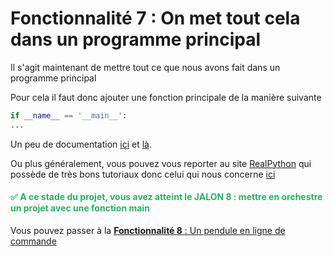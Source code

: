 
# Fonctionnalité 7 : On met tout cela dans un programme principal

Il s'agit maintenant de mettre tout ce que nous avons fait dans un programme principal



Pour cela il faut donc ajouter une fonction principale de la manière suivante

```PYTHON
if __name__ == '__main__':
...

```
Un peu de documentation [ici](http://interactivepython.org/runestone/static/CS152f17/Functions/mainfunction.html) et [là](https://www.guru99.com/learn-python-main-function-with-examples-understand-main.html).

Ou plus généralement, vous pouvez vous reporter au site [RealPython](https://realpython.com/) qui possède de très bons tutoriaux donc celui qui nous concerne [ici](https://realpython.com/python-main-function/)


#### <span style="color: #26B260"> :white_check_mark:  A ce stade du projet, vous avez atteint le JALON 8 : mettre en orchestre un projet avec une fonction main</span> 


Vous pouvez passer à la [**Fonctionnalité 8** : Un pendule en ligne de commande](./S3_pendulum_mvp.md) 



